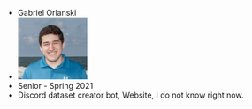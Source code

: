 * Gabriel Orlanski
* ![alt text](https://github.com/gabeorlanski/lab2part1/blob/master/fullsizeoutput_7e1.jpeg?raw=true)
* Senior - Spring 2021
* Discord dataset creator bot, Website, I do not know right now.
